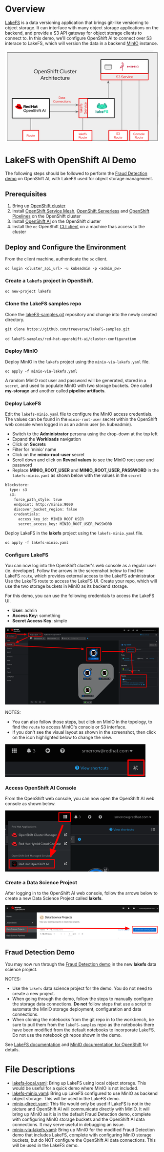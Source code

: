 # Overview

[LakeFS](https://lakefs.io/) is a data versioning application that brings git-like versioning to object storage. It can interface with many object storage applications on the backend, and provide a S3 API gateway for object storage clients to connect to. In this demo, we'll configure OpenShift AI to connect over S3 interace to LakeFS, which will version the data in a backend [MinIO](https://min.io/docs/minio/kubernetes/openshift/index.html) instance.

![lakefs](img/lakefsv3.png)

# LakeFS with OpenShift AI Demo

The following steps should be followed to perform the [Fraud Detection demo](https://docs.redhat.com/en/documentation/red_hat_openshift_ai_self-managed/2.13/html/openshift_ai_tutorial_-_fraud_detection_example/index) on OpenShift AI, with LakeFS used for object storage management.

## Prerequisites

1. Bring up [OpenShift cluster](https://docs.redhat.com/en/documentation/openshift_container_platform/4.17#Install)
2. Install [OpenShift Service Mesh](https://docs.openshift.com/container-platform/4.16/service_mesh/v2x/installing-ossm.html#ossm-install-ossm-operator_installing-ossm), [OpenShift Serverless](https://docs.openshift.com/serverless/1.34/install/install-serverless-operator.html) and [OpenShift Pipelines](https://docs.openshift.com/pipelines/1.16/install_config/installing-pipelines.html) on the OpenShift cluster
3. Install [OpenShift AI](https://docs.redhat.com/en/documentation/red_hat_openshift_ai_self-managed/2.13/html/installing_and_uninstalling_openshift_ai_self-managed/index) on the OpenShift cluster
4. Install the `oc` OpenShift [CLI client](https://docs.openshift.com/container-platform/4.16/cli_reference/openshift_cli/getting-started-cli.html) on a machine thas access to the cluster

## Deploy and Configure the Environment
From the client machine, authenticate the `oc` client.

```
oc login <cluster_api_url> -u kubeadmin -p <admin_pw>
```

### Create a `lakefs` project in OpenShift.

```
oc new-project lakefs
```

### Clone the LakeFS samples repo
Clone the [lakeFS-samples.git](https://github.com/treeverse/lakeFS-samples.git) repository and change into the newly created directory.

```
git clone https://github.com/treeverse/lakeFS-samples.git

cd lakeFS-samples/red-hat-openshift-ai/cluster-configuration
```

### Deploy MinIO
Deploy MinIO in the `lakefs` project using the `minio-via-lakefs.yaml` file.

```
oc apply -f minio-via-lakefs.yaml
```
A random MinIO root user and password will be generated, stored in a `secret`, and used to populate MinIO with two storage buckets. One called **my-storage** and another called **pipeline artifacts**.

### Deploy LakeFS
Edit the `lakefs-minio.yaml` file to configure the MinIO access credentials. The values can be found in the `minio-root-user` secret within the OpenShift web console when logged in as an admin user (ie. kubeadmin).

- Switch to the **Administrator** persona using the drop-down at the top left
- Expand the **Workloads** navigation
- Click on **Secrets**
- Filter for 'minio' name
- Click on the **minio-root-user** secret
- Scroll down and click on **Reveal values** to see the MinIO root user and password
- Replace **MINIO_ROOT_USER** and **MINIO_ROOT_USER_PASSWORD** in the `lakefs-minio.yaml` as shown below with the values in the `secret`

```
blockstore:
  type: s3
  s3:
    force_path_style: true
    endpoint: http://minio:9000
    discover_bucket_region: false
    credentials:
      access_key_id: MINIO_ROOT_USER
      secret_access_key: MINIO_ROOT_USER_PASSWORD
```

Deploy LakeFS in the **lakefs** project using the `lakefs-minio.yaml` file.

```
oc apply -f lakefs-minio.yaml
```

### Configure LakeFS
You can now log into the OpenShift cluster's web console as a regular user (ie. developer). Follow the arrows in the screenshot below to find the LakeFS `route`, which provides external access to the LakeFS administrator. Use the LakeFS route to access the LakeFS UI. Create your repo, which will use the two storage buckets in MinIO as its backend storage.

For this demo, you can use the following credentials to access the LakeFS UI.

* **User**: admin
* **Access Key**: something
* **Secret Access Key**: simple

![lakefs](img/lakefs-route.png)

NOTES:
- You can also follow those steps, but click on MinIO in the topology, to find the `route` to access MinIO's console or S3 interface.
- If you don't see the visual layout as shown in the screenshot, then click on the icon highlighted below to change the view.

![lakefs](img/topology.png)

### Access OpenShift AI Console
From the OpenShift web console, you can now open the OpenShift AI web console as shown below.

![lakefs](img/oai-console.png)

### Create a Data Science Project
After logging in to the OpenShift AI web console, follow the arrows below to create a new Data Science Project called **lakefs**.

![lakefs](img/project.png)


## Fraud Detection Demo

You may now run through the [Fraud Detection demo](https://docs.redhat.com/en/documentation/red_hat_openshift_ai_self-managed/2.13/html/openshift_ai_tutorial_-_fraud_detection_example/index) in the new **lakefs** data science project. 

NOTES: 
* Use the `lakefs` data science project for the demo. You do not need to create a new project.
* When going through the demo, follow the steps to manually configure the storage data connections. **Do not** follow steps that use a script to automate the MinIO storage deployment, configuration and data connections. 
* When cloning the notebooks from the git repo in to the workbench, be sure to pull them from the `lakeFS-samples` repo as the notebooks there have been modified from the default notebooks to incorporate LakeFS. Do not use the notebook git repos shown in the demo. 


See [LakeFS documentation](https://docs.lakefs.io/) and [MinIO documentation for OpenShift](https://min.io/docs/minio/kubernetes/openshift/index.html) for details.

# File Descriptions

- [lakefs-local.yaml](./cluster-configuration/lakefs-local.yaml): Bring up LakeFS using local object storage. This would be useful for a quick demo where MinIO is not included.
- [lakefs-minio.yaml](./cluster-configuration/lakefs-minio.yaml): Bring up LakeFS configured to use MinIO as backend object storage. This will be used in the LakeFS demo.
- [minio-direct.yaml](./cluster-configuration/minio-direct.yaml): This file would only be used if LakeFS is not in the picture and OpenShift AI will communicate directly with MinIO. It will bring up MinIO as it is in the default Fraud Detection demo, complete with configuring MinIO storage buckets and the OpenShift AI data connections. It may serve useful in debugging an issue.
- [minio-via-lakefs.yaml](./cluster-configuration/minio-via-lakefs.yaml): Bring up MinIO for the modified Fraud Detection demo that includes LakeFS, complete with configuring MinIO storage buckets, but do NOT configure the OpenShift AI data connections. This will be used in the LakeFS demo.
